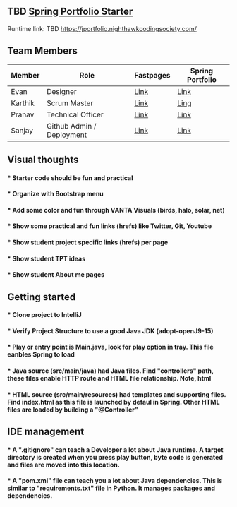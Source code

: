 ## TBD [Spring Portfolio Starter](https://nighthawkcodingsociety.com/projectsearch/details/Spring%20Portfolio%20Starter)
Runtime link: TBD https://jportfolio.nighthawkcodingsociety.com/

## Team Members
| Member  | Role  | Fastpages  | Spring Portfolio  |
|---|---|---|---|
|Evan| Designer  | [Link](https://evanyang24.github.io/APCSA/)  | [Link]()  |
|Karthik| Scrum Master   | [Link](https://github.com/kar722/fastpages/issues/4)  | [Ling]()  |
|Pranav| Technical Officer  | [Link](Fastpages)   |  [Link]() |
|Sanjay| Github Admin / Deployment  | [Link](https://sanjayb06.github.io/tri1fastpages/)  | [Link]()   |


## Visual thoughts
#### * Starter code should be fun and practical
#### * Organize with Bootstrap menu 
#### * Add some color and fun through VANTA Visuals (birds, halo, solar, net)
#### * Show some practical and fun links (hrefs) like Twitter, Git, Youtube
#### * Show student project specific links (hrefs) per page
#### * Show student TPT ideas
#### * Show student About me pages



## Getting started
#### * Clone project to IntelliJ
#### * Verify Project Structure to use a good Java JDK (adopt-openJ9-15) 
#### * Play or entry point is Main.java, look for play option in tray.  This file eanbles Spring to load
#### * Java source (src/main/java) had Java files.  Find "controllers" path, these files enable HTTP route and HTML file relationship.  Note, html 
#### * HTML source (src/main/resources) had templates and supporting files.  Find index.html as this file is launched by defaul in Spring.  Other HTML files are loaded by building a "@Controller"



## IDE management
#### * A ".gitignore" can teach a Developer a lot about Java runtime.  A target directory is created when you press play button, byte code is generated and files are moved into this location.
#### * A "pom.xml" file can teach you a lot about Java dependencies.  This is similar to "requirements.txt" file in Python.  It manages packages and dependencies.

